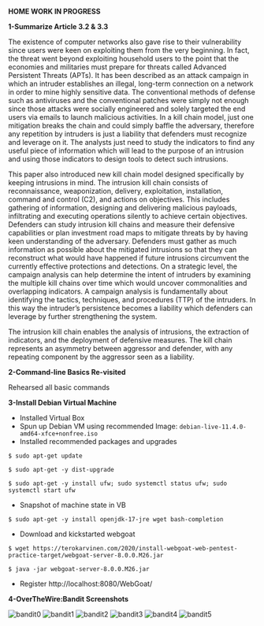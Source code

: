 **HOME WORK IN PROGRESS**

**1-Summarize Article 3.2 & 3.3**


The existence of computer networks also gave rise to their vulnerability since users were keen on exploiting them from the very beginning. In fact, the threat went beyond exploiting household users to the point that the economies and militaries must prepare for threats called Advanced Persistent Threats (APTs). It has been described as an attack campaign in which an intruder establishes an illegal, long-term connection on a network in order to mine highly sensitive data. The conventional methods of defense such as antiviruses and the conventional patches were simply not enough since those attacks were socially engineered and solely targeted the end users via emails to launch malicious activities. In a kill chain model, just one mitigation breaks the chain and could simply baffle the adversary, therefore any repetition by intruders is just a liability that defenders must recognize and leverage on it. The analysts just need to study the indicators to find any useful piece of information which will lead to the purpose of an intrusion and using those indicators to design tools to detect such intrusions. 

This paper also introduced new kill chain model designed specifically by keeping intrusions in mind. The intrusion kill chain consists of reconnaissance, weaponization, delivery, exploitation, installation, command and control (C2), and actions on objectives. This includes gathering of information, designing and delivering malicious payloads, infiltrating and executing operations silently to achieve certain objectives. Defenders can study intrusion kill chains and measure their defensive capabilities or plan investment road maps to mitigate threats by by having keen understanding of the adversary. Defenders must gather as much information as possible about the mitigated intrusions so that they can reconstruct what would have happened if future intrusions circumvent the currently effective protections and detections. On a strategic level, the campaign analysis can help determine the intent of intruders by examining the multiple kill chains over time which would uncover commonalities and overlapping indicators. A campaign analysis is fundamentally about identifying the tactics, techniques, and procedures (TTP) of the intruders. In this way the intruder’s persistence becomes a liability which defenders can leverage by further strengthening the system.

The intrusion kill chain enables the analysis of intrusions, the extraction of indicators, and the deployment of defensive measures. The kill chain represents an asymmetry between aggressor and defender, with any repeating component by the aggressor seen as a liability.

**2-Command-line Basics Re-visited**

Rehearsed all basic commands 

**3-Install Debian Virtual Machine**

- Installed Virtual Box
- Spun up Debian VM using recommended Image: ```debian-live-11.4.0-amd64-xfce+nonfree.iso```
- Installed recommended packages and upgrades

```$ sudo apt-get update```

```$ sudo apt-get -y dist-upgrade```

```$ sudo apt-get -y install ufw; sudo systemctl status ufw; sudo systemctl start ufw ```

- Snapshot of machine state in VB

```$ sudo apt-get -y install openjdk-17-jre wget bash-completion```

- Download and kickstarted webgoat

```$ wget https://terokarvinen.com/2020/install-webgoat-web-pentest-practice-target/webgoat-server-8.0.0.M26.jar```

```$ java -jar webgoat-server-8.0.0.M26.jar```

- Register http://localhost:8080/WebGoat/

**4-OverTheWire:Bandit Screenshots** 

![bandit0](https://github.com/ahmad-zeeshan/DataSecurityHW/blob/main/screenshots/bandit0.png)
![bandit1](https://github.com/ahmad-zeeshan/DataSecurityHW/blob/main/screenshots/bandit1.png)
![bandit2](https://github.com/ahmad-zeeshan/DataSecurityHW/blob/main/screenshots/bandit2.png)
![bandit3](https://github.com/ahmad-zeeshan/DataSecurityHW/blob/main/screenshots/bandit3.png)
![bandit4](https://github.com/ahmad-zeeshan/DataSecurityHW/blob/main/screenshots/bandit4.png)
![bandit5](https://github.com/ahmad-zeeshan/DataSecurityHW/blob/main/screenshots/bandit5.png)

